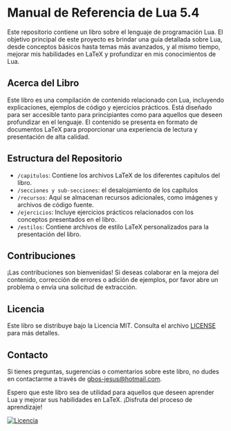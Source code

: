 # Manual de Referencia de Lua 5.4

Este repositorio contiene un libro sobre el lenguaje de programación Lua. El objetivo principal de este proyecto es brindar una guía detallada sobre Lua, desde conceptos básicos hasta temas más avanzados, y al mismo tiempo, mejorar mis habilidades en LaTeX y profundizar en mis conocimientos de Lua.

## Acerca del Libro

Este libro es una compilación de contenido relacionado con Lua, incluyendo explicaciones, ejemplos de código y ejercicios prácticos. Está diseñado para ser accesible tanto para principiantes como para aquellos que deseen profundizar en el lenguaje. El contenido se presenta en formato de documentos LaTeX para proporcionar una experiencia de lectura y presentación de alta calidad.

## Estructura del Repositorio

- `/capitulos`: Contiene los archivos LaTeX de los diferentes capítulos del libro.
- `/secciones y sub-secciones`: el desalojamiento de los capítulos
- `/recursos`: Aquí se almacenan recursos adicionales, como imágenes y archivos de código fuente.
- `/ejercicios`: Incluye ejercicios prácticos relacionados con los conceptos presentados en el libro.
- `/estilos`: Contiene archivos de estilo LaTeX personalizados para la presentación del libro.

## Contribuciones

¡Las contribuciones son bienvenidas! Si deseas colaborar en la mejora del contenido, corrección de errores o adición de ejemplos, por favor abre un problema o envía una solicitud de extracción.

## Licencia

Este libro se distribuye bajo la Licencia MIT. Consulta el archivo [LICENSE](LICENSE) para más detalles.

## Contacto

Si tienes preguntas, sugerencias o comentarios sobre este libro, no dudes en contactarme a través de [gbos-jesus@hotmail.com](mailto:gbos-jesus@hotmail.com).

Espero que este libro sea de utilidad para aquellos que deseen aprender Lua y mejorar sus habilidades en LaTeX. ¡Disfruta del proceso de aprendizaje!

[![Licencia](https://img.shields.io/badge/Licencia-MIT-blue)](LICENSE)
